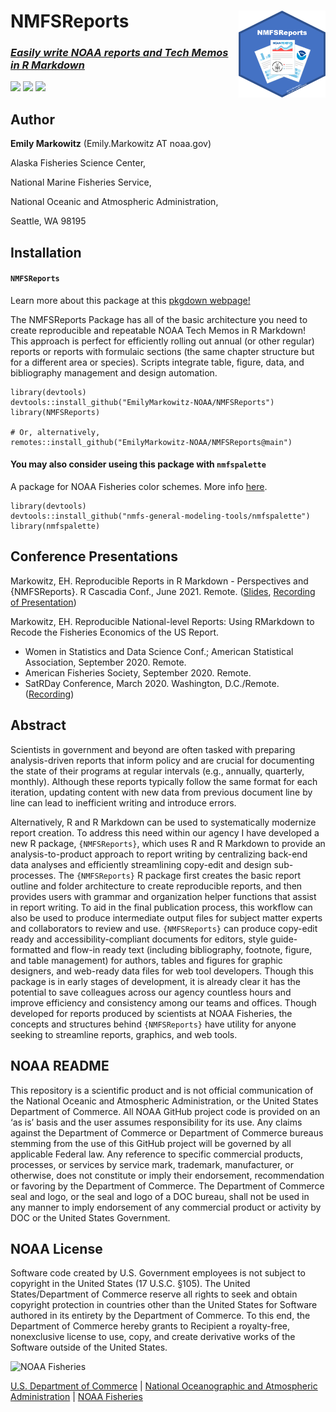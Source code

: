 <!-- README.md is generated from README.Rmd. Please edit that file -->

# NMFSReports <a href={https://emilymarkowitz-noaa.github.io/NMFSReports}><img src="man/figures/logo.png" align="right" width=139 height=139 alt="logo with an image of a NOAA Fisheries report" />

### *Easily write NOAA reports and Tech Memos in R Markdown*

[![](https://img.shields.io/badge/devel%20version-0.0.1.1-blue.svg)](https://github.com/EmilyMarkowitz-NOAA/NMFSReports)
[![](https://img.shields.io/badge/lifecycle-maturing-blue.svg)](https://lifecycle.r-lib.org/articles/stages.html#maturing)
[![](https://img.shields.io/github/last-commit/EmilyMarkowitz-NOAA/NMFSReports.svg)](https://github.com/EmilyMarkowitz-NOAA/NMFSReports/commits/main)

## Author

**Emily Markowitz** (Emily.Markowitz AT noaa.gov)

Alaska Fisheries Science Center,

National Marine Fisheries Service,

National Oceanic and Atmospheric Administration,

Seattle, WA 98195

## Installation

#### `NMFSReports`

Learn more about this package at this [pkgdown
webpage!](https://emilymarkowitz-noaa.github.io/NMFSReports/)

The NMFSReports Package has all of the basic architecture you need to
create reproducible and repeatable NOAA Tech Memos in R Markdown! This
approach is perfect for efficiently rolling out annual (or other
regular) reports or reports with formulaic sections (the same chapter
structure but for a different area or species). Scripts integrate table,
figure, data, and bibliography management and design automation.

    library(devtools)
    devtools::install_github("EmilyMarkowitz-NOAA/NMFSReports")
    library(NMFSReports)

    # Or, alternatively, 
    remotes::install_github("EmilyMarkowitz-NOAA/NMFSReports@main")

#### You may also consider useing this package with `nmfspalette`

A package for NOAA Fisheries color schemes. More info
[here](https://github.com/nmfs-general-modeling-tools/nmfspalette).

    library(devtools)
    devtools::install_github("nmfs-general-modeling-tools/nmfspalette")
    library(nmfspalette)

## Conference Presentations

Markowitz, EH. Reproducible Reports in R Markdown - Perspectives and
{NMFSReports}. R Cascadia Conf., June 2021. Remote.
([Slides](https://github.com/EmilyMarkowitz-NOAA/NMFSReports/blob/main/presentations/2021-06-05NMFSReports-RCascadiaConf.pdf),
[Recording of
Presentation](https://www.youtube.com/watch?v=zNKdQ6jvr-M&list=PLzwtsyfF_Z4pPszfwklTD66AWUuMwS7qw&index=11))

Markowitz, EH. Reproducible National-level Reports: Using RMarkdown to
Recode the Fisheries Economics of the US Report.

-   Women in Statistics and Data Science Conf.; American Statistical
    Association, September 2020. Remote.
-   American Fisheries Society, September 2020. Remote.
-   SatRDay Conference, March 2020. Washington, D.C./Remote.
    ([Recording](https://youtu.be/-mycRwaC60A))

## Abstract

Scientists in government and beyond are often tasked with preparing
analysis-driven reports that inform policy and are crucial for
documenting the state of their programs at regular intervals (e.g.,
annually, quarterly, monthly). Although these reports typically follow
the same format for each iteration, updating content with new data from
previous document line by line can lead to inefficient writing and
introduce errors.

Alternatively, R and R Markdown can be used to systematically modernize
report creation. To address this need within our agency I have developed
a new R package, `{NMFSReports}`, which uses R and R Markdown to provide
an analysis-to-product approach to report writing by centralizing
back-end data analyses and efficiently streamlining copy-edit and design
sub-processes. The `{NMFSReports}` R package first creates the basic
report outline and folder architecture to create reproducible reports,
and then provides users with grammar and organization helper functions
that assist in report writing. To aid in the final publication process,
this workflow can also be used to produce intermediate output files for
subject matter experts and collaborators to review and use.
`{NMFSReports}` can produce copy-edit ready and accessibility-compliant
documents for editors, style guide-formatted and flow-in ready text
(including bibliography, footnote, figure, and table management) for
authors, tables and figures for graphic designers, and web-ready data
files for web tool developers. Though this package is in early stages of
development, it is already clear it has the potential to save colleagues
across our agency countless hours and improve efficiency and consistency
among our teams and offices. Though developed for reports produced by
scientists at NOAA Fisheries, the concepts and structures behind
`{NMFSReports}` have utility for anyone seeking to streamline reports,
graphics, and web tools.

## NOAA README

This repository is a scientific product and is not official
communication of the National Oceanic and Atmospheric Administration, or
the United States Department of Commerce. All NOAA GitHub project code
is provided on an ‘as is’ basis and the user assumes responsibility for
its use. Any claims against the Department of Commerce or Department of
Commerce bureaus stemming from the use of this GitHub project will be
governed by all applicable Federal law. Any reference to specific
commercial products, processes, or services by service mark, trademark,
manufacturer, or otherwise, does not constitute or imply their
endorsement, recommendation or favoring by the Department of Commerce.
The Department of Commerce seal and logo, or the seal and logo of a DOC
bureau, shall not be used in any manner to imply endorsement of any
commercial product or activity by DOC or the United States Government.

## NOAA License

Software code created by U.S. Government employees is not subject to
copyright in the United States (17 U.S.C. §105). The United
States/Department of Commerce reserve all rights to seek and obtain
copyright protection in countries other than the United States for
Software authored in its entirety by the Department of Commerce. To this
end, the Department of Commerce hereby grants to Recipient a
royalty-free, nonexclusive license to use, copy, and create derivative
works of the Software outside of the United States.

<img src="https://raw.githubusercontent.com/nmfs-general-modeling-tools/nmfspalette/main/man/figures/noaa-fisheries-rgb-2line-horizontal-small.png" height="75" alt="NOAA Fisheries">

[U.S. Department of Commerce](https://www.commerce.gov/) | [National
Oceanographic and Atmospheric Administration](https://www.noaa.gov) |
[NOAA Fisheries](https://www.fisheries.noaa.gov/)
